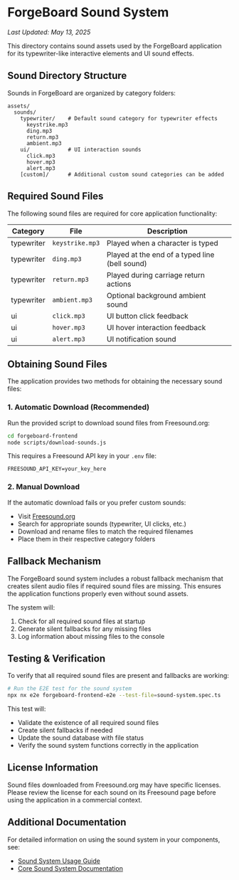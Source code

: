 # ForgeBoard Sound System
*Last Updated: May 13, 2025*

This directory contains sound assets used by the ForgeBoard application for its typewriter-like interactive elements and UI sound effects.

## Sound Directory Structure

Sounds in ForgeBoard are organized by category folders:

```
assets/
  sounds/
    typewriter/    # Default sound category for typewriter effects
      keystrike.mp3
      ding.mp3
      return.mp3
      ambient.mp3
    ui/            # UI interaction sounds
      click.mp3
      hover.mp3
      alert.mp3
    [custom]/      # Additional custom sound categories can be added
```

## Required Sound Files

The following sound files are required for core application functionality:

| Category | File | Description |
|----------|------|-------------|
| typewriter | `keystrike.mp3` | Played when a character is typed |
| typewriter | `ding.mp3` | Played at the end of a typed line (bell sound) |
| typewriter | `return.mp3` | Played during carriage return actions |
| typewriter | `ambient.mp3` | Optional background ambient sound |
| ui | `click.mp3` | UI button click feedback |
| ui | `hover.mp3` | UI hover interaction feedback |
| ui | `alert.mp3` | UI notification sound |

## Obtaining Sound Files

The application provides two methods for obtaining the necessary sound files:

### 1. Automatic Download (Recommended)

Run the provided script to download sound files from Freesound.org:

```bash
cd forgeboard-frontend
node scripts/download-sounds.js
```

This requires a Freesound API key in your `.env` file:
```
FREESOUND_API_KEY=your_key_here
```

### 2. Manual Download

If the automatic download fails or you prefer custom sounds:
- Visit [Freesound.org](https://freesound.org)
- Search for appropriate sounds (typewriter, UI clicks, etc.)
- Download and rename files to match the required filenames
- Place them in their respective category folders

## Fallback Mechanism

The ForgeBoard sound system includes a robust fallback mechanism that creates silent audio files if required sound files are missing. This ensures the application functions properly even without sound assets.

The system will:
1. Check for all required sound files at startup
2. Generate silent fallbacks for any missing files
3. Log information about missing files to the console

## Testing & Verification

To verify that all required sound files are present and fallbacks are working:

```bash
# Run the E2E test for the sound system
npx nx e2e forgeboard-frontend-e2e --test-file=sound-system.spec.ts
```

This test will:
- Validate the existence of all required sound files
- Create silent fallbacks if needed
- Update the sound database with file status
- Verify the sound system functions correctly in the application

## License Information

Sound files downloaded from Freesound.org may have specific licenses. Please review the license for each sound on its Freesound page before using the application in a commercial context.

## Additional Documentation

For detailed information on using the sound system in your components, see:
- [Sound System Usage Guide](./README-USAGE.md)
- [Core Sound System Documentation](../../app/core/sounds/README.md)
